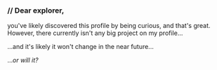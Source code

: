 ### // Dear explorer,
you've likely discovered this profile by being curious, and that's great. However, there currently isn't any big project on my profile...

...and it's likely it won't change in the near future...

...*or will it?*
